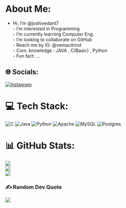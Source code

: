 # About Me:
- Hi, I’m @joshivedant7<br>- I’m interested in Programming<br>- I’m currently learning Computer Eng.<br>- I’m looking to collaborate on GitHub<br>- Reach me by IG: @vemacitrind<br>- Com. knowledge : JAVA , C(Basic) , Python<br>- Fun fact: ...


## 🌐 Socials:
[![Instagram](https://img.shields.io/badge/Instagram-%23E4405F.svg?logo=Instagram&logoColor=white)](https://instagram.com/vemacitrind) 

# 💻 Tech Stack:
![C](https://img.shields.io/badge/c-%2300599C.svg?style=for-the-badge&logo=c&logoColor=white) ![Java](https://img.shields.io/badge/java-%23ED8B00.svg?style=for-the-badge&logo=openjdk&logoColor=white) ![Python](https://img.shields.io/badge/python-3670A0?style=for-the-badge&logo=python&logoColor=ffdd54) ![Apache](https://img.shields.io/badge/apache-%23D42029.svg?style=for-the-badge&logo=apache&logoColor=white) ![MySQL](https://img.shields.io/badge/mysql-4479A1.svg?style=for-the-badge&logo=mysql&logoColor=white) ![Postgres](https://img.shields.io/badge/postgres-%23316192.svg?style=for-the-badge&logo=postgresql&logoColor=white)
# 📊 GitHub Stats:
![](https://github-readme-stats.vercel.app/api?username=joshivedant7&theme=dark&hide_border=false&include_all_commits=false&count_private=false)<br/>
![](https://github-readme-streak-stats.herokuapp.com/?user=joshivedant7&theme=dark&hide_border=false)<br/>
![](https://github-readme-stats.vercel.app/api/top-langs/?username=joshivedant7&theme=dark&hide_border=false&include_all_commits=false&count_private=false&layout=compact)

### ✍️ Random Dev Quote
![](https://quotes-github-readme.vercel.app/api?type=horizontal&theme=dark)

<!-- Proudly created with GPRM ( https://gprm.itsvg.in ) -->

<!---
joshivedant7/joshivedant7 is a ✨ special ✨ repository because its `README.md` (this file) appears on your GitHub profile.
You can click the Preview link to take a look at your changes.
--->
